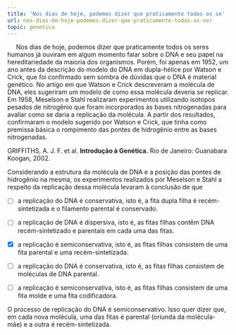 ```yaml
---
title: 'Nos dias de hoje, podemos dizer que praticamente todos os se'
url: nos-dias-de-hoje-podemos-dizer-que-praticamente-todos-os-ser
topic: genetica
---
```



     Nos dias de hoje, podemos dizer que praticamente todos os seres humanos já ouviram em algum momento falar sobre o DNA e seu papel na hereditariedade da maioria dos organismos. Porém, foi apenas em 1952, um ano antes da descrição do modelo do DNA em dupla-hélice por Watson e Crick, que foi confirmado sem sombra de dúvidas que o DNA é material genético. No artigo em que Watson e Crick descreveram a molécula de DNA, eles sugeriram um modelo de como essa molécula deveria se replicar. Em 1958, Meselson e Stahl realizaram experimentos utilizando isótopos pesados de nitrogênio que foram incorporados às bases nitrogenadas para avaliar como se daria a replicação da molécula. A partir dos resultados, confirmaram o modelo sugerido por Watson e Crick, que tinha como premissa básica o rompimento das pontes de hidrogênio entre as bases nitrogenadas.

GRIFFITHS, A. J. F. et al. **Introdução à Genética.** Rio de Janeiro: Guanabara Koogan, 2002.

Considerando a estrutura da molécula de DNA e a posição das pontes de hidrogênio na mesma, os experimentos realizados por Meselson e Stahl a respeito da replicação dessa molécula levaram à conclusão de que



- [ ] a replicação do DNA é conservativa, isto é, a fita dupla filha é recém-sintetizada e o filamento parental é conservado.
- [ ] a replicação de DNA é dispersiva, isto é, as fitas filhas contêm DNA recém-sintetizado e parentais em cada uma das fitas.
- [x] a replicação é semiconservativa, isto é, as fitas filhas consistem de uma fita parental e uma recém-sintetizada.
- [ ] a replicação do DNA é conservativa, isto é, as fitas filhas consistem de moléculas de DNA parental.
- [ ] a replicação é semiconservativa, isto é, as fitas filhas consistem de uma fita molde e uma fita codificadora.


O processo de replicação do DNA é semiconservativo. Isso quer dizer que, em cada nova molécula, uma das fitas é parental (oriunda da molécula-mãe) e a outra é recém-sintetizada.
